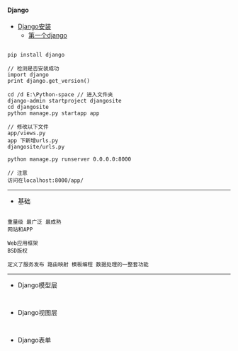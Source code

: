 #### **Django**
* [Django安装](https://www.djangoproject.com/download/)
	* [第一个django](https://docs.djangoproject.com/en/1.10/intro/tutorial01/)
```

pip install django

// 检测是否安装成功
import django
print django.get_version()

cd /d E:\Python-space // 进入文件夹
django-admin startproject djangosite
cd djangosite
python manage.py startapp app

// 修改以下文件
app/views.py
app 下新增urls.py
djangosite/urls.py

python manage.py runserver 0.0.0.0:8000

// 注意
访问在localhost:8000/app/
```


------------

* 基础
```

重量级 最广泛 最成熟
网站和APP

Web应用框架
BSD版权

定义了服务发布 路由映射 模板编程 数据处理的一整套功能
```


------------

* Django模型层
```


```


* Django视图层
```


```


* Django表单
```


```


